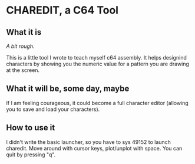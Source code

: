 CHAREDIT, a C64 Tool
====================

What it is
----------

*A bit rough.*

This is a little tool I wrote to teach myself c64 assembly.
It helps designind characters by showing you the numeric value for
a pattern you are drawing at the screen.

What it will be, some day, maybe
--------------------------------

If I am feeling courageous, it could become a full character editor (allowing
you	to save and load your characters).

How to use it
-------------

I didn't write the basic launcher, so you have to sys 49152 to launch charedit.
Move around with cursor keys, plot/unplot with space.
You can quit by pressing "q".
